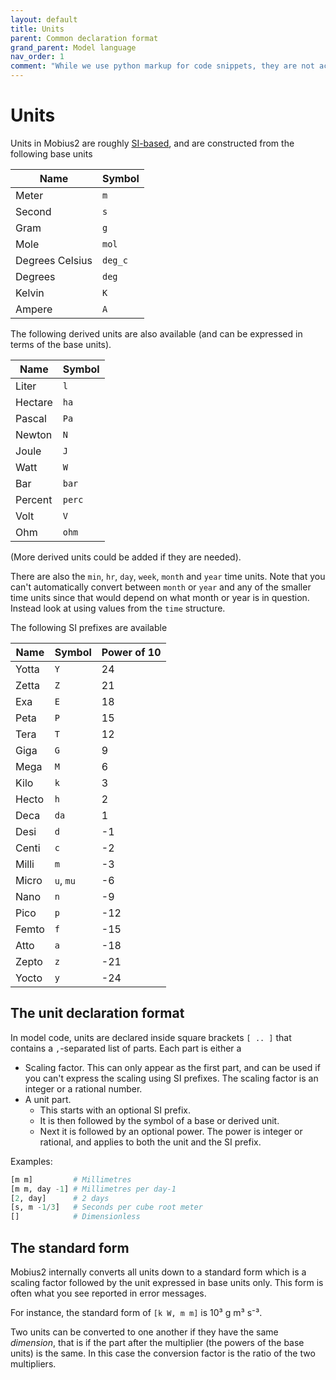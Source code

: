 ```yaml
---
layout: default
title: Units
parent: Common declaration format
grand_parent: Model language
nav_order: 1
comment: "While we use python markup for code snippets, they are not actually python, it just creates convenient coloring for this format."
---
```


# Units

Units in Mobius2 are roughly [SI-based](https://en.wikipedia.org/wiki/International_System_of_Units), and are constructed from the following base units

| Name | Symbol |
| ---- | ------ |
| Meter | `m` |
| Second | `s` |
| Gram | `g` |
| Mole | `mol` |
| Degrees Celsius | `deg_c` |
| Degrees | `deg` |
| Kelvin | `K` |
| Ampere | `A` |

The following derived units are also available (and can be expressed in terms of the base units).

| Name | Symbol |
| ---- | ------ |
| Liter | `l` |
| Hectare | `ha` |
| Pascal | `Pa` |
| Newton | `N` |
| Joule | `J` |
| Watt | `W` |
| Bar | `bar` |
| Percent | `perc` |
| Volt | `V` |
| Ohm | `ohm` |

(More derived units could be added if they are needed).

There are also the `min`, `hr`, `day`, `week`, `month` and `year` time units. Note that you can't automatically convert between `month` or `year` and any of the smaller time units since that would depend on what month or year is in question. Instead look at using values from the `time` structure.

The following SI prefixes are available

| Name | Symbol | Power of 10 |
| ---- | ------ | ----- |
| Yotta | `Y` | 24 |
| Zetta | `Z` | 21 |
| Exa | `E` | 18 |
| Peta | `P` | 15 |
| Tera | `T` | 12 |
| Giga | `G` | 9 |
| Mega | `M` | 6 |
| Kilo | `k` | 3 |
| Hecto | `h` | 2 |
| Deca | `da` | 1 |
| Desi | `d` | -1 |
| Centi | `c` | -2 |
| Milli | `m` | -3 |
| Micro | `u`, `mu` | -6 |
| Nano | `n` | -9 |
| Pico | `p` | -12 |
| Femto | `f` | -15 |
| Atto | `a` | -18 |
| Zepto | `z` | -21 |
| Yocto | `y` | -24 |

## The unit declaration format

In model code, units are declared inside square brackets `[ .. ]` that contains a `,`-separated list of parts. Each part is either a

- Scaling factor. This can only appear as the first part, and can be used if you can't express the scaling using SI prefixes. The scaling factor is an integer or a rational number.
- A unit part.
	- This starts with an optional SI prefix.
	- It is then followed by the symbol of a base or derived unit.
	- Next it is followed by an optional power. The power is integer or rational, and applies to both the unit and the SI prefix.

Examples:

```python
[m m]         # Millimetres
[m m, day -1] # Millimetres per day-1
[2, day]      # 2 days
[s, m -1/3]   # Seconds per cube root meter
[]            # Dimensionless
```

## The standard form

Mobius2 internally converts all units down to a standard form which is a scaling factor followed by the unit expressed in base units only. This form is often what you see reported in error messages.

For instance, the standard form of `[k W, m m]` is 10³ g m³ s⁻³.

Two units can be converted to one another if they have the same *dimension*, that is if the part after the multiplier (the powers of the base units) is the same. In this case the conversion factor is the ratio of the two multipliers.